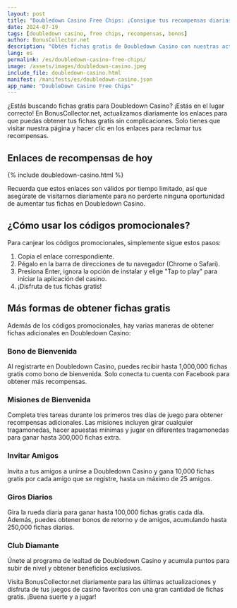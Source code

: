 ```yaml
---
layout: post
title: "Doubledown Casino Free Chips: ¡Consigue tus recompensas diarias!"
date: 2024-07-19
tags: [doubledown casino, free chips, recompensas, bonos]
author: BonusCollector.net
description: "Obtén fichas gratis de Doubledown Casino con nuestras actualizaciones diarias. Visita diariamente para nuevas recompensas."
lang: es
permalink: /es/doubledown-casino-free-chips/
image: /assets/images/doubledown-casino.jpeg
include_file: doubledown-casino.html
manifest: /manifests/es/doubledown-casino.json
app_name: "DoubleDown Casino Free Chips"
---
```


¿Estás buscando fichas gratis para Doubledown Casino? ¡Estás en el lugar correcto! En BonusCollector.net, actualizamos diariamente los enlaces para que puedas obtener tus fichas gratis sin complicaciones. Solo tienes que visitar nuestra página y hacer clic en los enlaces para reclamar tus recompensas.

## Enlaces de recompensas de hoy

{% include doubledown-casino.html %}

Recuerda que estos enlaces son válidos por tiempo limitado, así que asegúrate de visitarnos diariamente para no perderte ninguna oportunidad de aumentar tus fichas en Doubledown Casino.

## ¿Cómo usar los códigos promocionales?

Para canjear los códigos promocionales, simplemente sigue estos pasos:

1. Copia el enlace correspondiente.
2. Pégalo en la barra de direcciones de tu navegador (Chrome o Safari).
3. Presiona Enter, ignora la opción de instalar y elige "Tap to play" para iniciar la aplicación del casino.
4. ¡Disfruta de tus fichas gratis!

## Más formas de obtener fichas gratis

Además de los códigos promocionales, hay varias maneras de obtener fichas adicionales en Doubledown Casino:

### Bono de Bienvenida
Al registrarte en Doubledown Casino, puedes recibir hasta 1,000,000 fichas gratis como bono de bienvenida. Solo conecta tu cuenta con Facebook para obtener más recompensas.

### Misiones de Bienvenida
Completa tres tareas durante los primeros tres días de juego para obtener recompensas adicionales. Las misiones incluyen girar cualquier tragamonedas, hacer apuestas mínimas y jugar en diferentes tragamonedas para ganar hasta 300,000 fichas extra.

### Invitar Amigos
Invita a tus amigos a unirse a Doubledown Casino y gana 10,000 fichas gratis por cada amigo que se registre, hasta un máximo de 25 amigos.

### Giros Diarios
Gira la rueda diaria para ganar hasta 100,000 fichas gratis cada día. Además, puedes obtener bonos de retorno y de amigos, acumulando hasta 250,000 fichas diarias.

### Club Diamante
Únete al programa de lealtad de Doubledown Casino y acumula puntos para subir de nivel y obtener beneficios exclusivos.

Visita BonusCollector.net diariamente para las últimas actualizaciones y disfruta de tus juegos de casino favoritos con una gran cantidad de fichas gratis. ¡Buena suerte y a jugar!